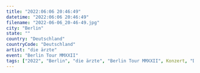 ```yaml
---
title: "2022:06:06 20:46:49"
datetime: "2022:06:06 20:46:49"
filename: "2022-06-06_20-46-49.jpg"
city: "Berlin"
state: ""
country: "Deutschland"
countryCode: "Deutschland"
artist: "die ärzte"
event: "Berlin Tour MMXXII"
tags: ["2022", "Berlin", "die ärzte", "Berlin Tour MMXXII", Konzert, "Deutschland"]
---
```

